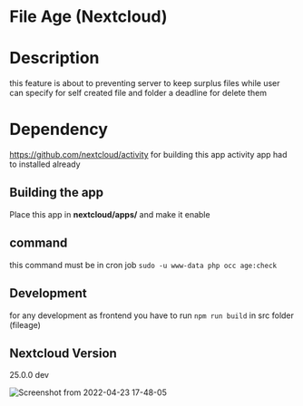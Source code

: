 # File Age (Nextcloud)
# Description
this feature is about to preventing server to keep surplus files while user can specify for self created file and folder a deadline for delete them
# Dependency
https://github.com/nextcloud/activity
for building this app activity app had to installed already
## Building the app
Place this app in **nextcloud/apps/** and make it enable
## command
this command must be in cron job `sudo -u www-data php occ age:check`
## Development
for any development as frontend you have to run `npm run build` in src folder (fileage)
## Nextcloud Version
25.0.0 dev


![Screenshot from 2022-04-23 17-48-05](https://user-images.githubusercontent.com/68768066/164896232-40836772-f274-4de8-b443-3c2d0d355803.png)

